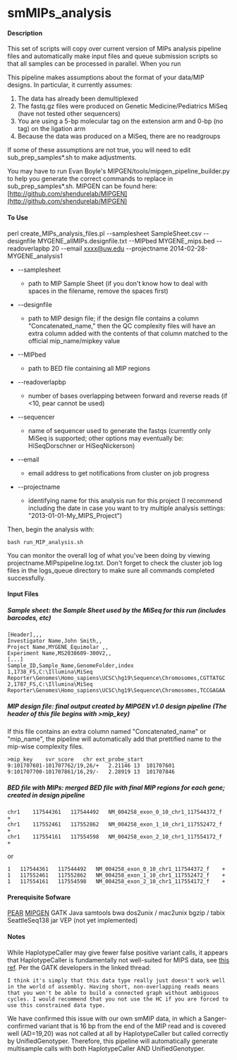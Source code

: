 smMIPs_analysis
===============
#### Description

This set of scripts will copy over current version of MIPs analysis pipeline files and automatically make input files and queue submission scripts so that all samples can be processed in parallel.  When you run

This pipeline makes assumptions about the format of your data/MIP designs.  In particular, it currently assumes:

1. The data has already been demultiplexed
2. The fastq.gz files were produced on Genetic Medicine/Pediatrics MiSeq (have not tested other sequencers)
3. You are using a 5-bp molecular tag on the extension arm and 0-bp (no tag) on the ligation arm
4. Because the data was produced on a MiSeq, there are no readgroups

If some of these assumptions are not true, you will need to edit sub_prep_samples*.sh to make adjustments.

You may have to run Evan Boyle's MIPGEN/tools/mipgen_pipeline_builder.py to help you generate the correct commands to replace in sub_prep_samples*.sh.  MIPGEN can be found here: [http://github.com/shendurelab/MIPGEN](http://github.com/shendurelab/MIPGEN)


#### To Use

perl create_MIPs_analysis_files.pl --samplesheet SampleSheet.csv --designfile MYGENE_allMIPs.designfile.txt --MIPbed MYGENE_mips.bed --readoverlapbp 20 --email xxxx@uw.edu --projectname 2014-02-28-MYGENE_analysis1

* --samplesheet
	* path to MIP Sample Sheet (if you don't know how to deal with spaces in the filename, remove the spaces first)
* --designfile
	* path to MIP design file; if the design file contains a column "Concatenated_name," then the QC complexity files will have an extra column added with the contents of that column matched to the official mip_name/mipkey value
* --MIPbed
	* path to BED file containing all MIP regions
* --readoverlapbp
	* number of bases overlapping between forward and reverse reads (if <10, pear cannot be used)
* --sequencer
	* name of sequencer used to generate the fastqs (currently only MiSeq is supported; other options may eventually be: HiSeqDorschner or HiSeqNickerson)
* --email
	* email address to get notifications from cluster on job progress

* --projectname
	* identifying name for this analysis run for this project (I recommend including the date in case you want to try multiple analysis settings: "2013-01-01-My_MIPS_Project")


Then, begin the analysis with:

	bash run_MIP_analysis.sh


You can monitor the overall log of what you've been doing by viewing projectname.MIPspipeline.log.txt.  Don't forget to check the cluster job log files in the logs_queue directory to make sure all commands completed successfully.

#### Input Files
##### Sample sheet: the Sample Sheet used by the MiSeq for this run (includes barcodes, etc)

	[Header],,,
	Investigator Name,John Smith,,
	Project Name,MYGENE_Equimolar ,,
	Experiment Name,MS2038609-300V2,,
	[...]
	Sample_ID,Sample_Name,GenomeFolder,index
	1,1738_FS,C:\Illumina\MiSeq Reporter\Genomes\Homo_sapiens\UCSC\hg19\Sequence\Chromosomes,CGTTATGC
	2,1787_FS,C:\Illumina\MiSeq Reporter\Genomes\Homo_sapiens\UCSC\hg19\Sequence\Chromosomes,TCCGAGAA


##### MIP design file: final output created by MIPGEN v1.0 design pipeline (The header of this file begins with >mip_key)
If this file contains an extra column named "Concatenated_name" or "mip_name", the pipeline will automatically add that prettified name to the mip-wise complexity files.

	>mip_key	svr_score	chr	ext_probe_start
	9:101707601-101707762/19,26/+	2.21146	13	101707601
	9:101707700-101707861/16,29/-	2.28919	13	101707846


##### BED file with MIPs: merged BED file with final MIP regions for each gene; created in design pipeline

	chr1	117544361	117544492	NM_004258_exon_0_10_chr1_117544372_f	+
	chr1	117552461	117552862	NM_004258_exon_1_10_chr1_117552472_f	+
	chr1	117554161	117554598	NM_004258_exon_2_10_chr1_117554172_f	+

or 

	1	117544361	117544492	NM_004258_exon_0_10_chr1_117544372_f	+
	1	117552461	117552862	NM_004258_exon_1_10_chr1_117552472_f	+
	1	117554161	117554598	NM_004258_exon_2_10_chr1_117554172_f	+

#### Prerequisite Sofware

[PEAR](http://www.exelixis-lab.org/web/software/pear)
[MIPGEN](http://github.com/shendurelab/MIPGEN)
GATK
Java
samtools
bwa
dos2unix / mac2unix
bgzip / tabix
SeattleSeq138 jar
VEP (not yet implemented)


#### Notes

While HaplotypeCaller may give fewer false positive variant calls, it appears that HaplotypeCaller is fundamentally not well-suited for MIPS data, see [this ref](http://gatkforums.broadinstitute.org/discussion/3499/haplotypecaller-doesn-t-call-true-variants-which-are-located-on-the-outside-of-duplicated-reads).  Per the GATK developers in the linked thread:

	I think it's simply that this data type really just doesn't work well in the world of assembly. Having short, non-overlapping reads means that you won't be able to build a connected graph without ambiguous cycles. I would recommend that you not use the HC if you are forced to use this constrained data type.

We have confirmed this issue with our own smMIP data, in which a Sanger-confirmed variant that is 16 bp from the end of the MIP read and is covered well (AD=19,20) was not called at all by HaplotypeCaller but called correctly by UnifiedGenotyper.  Therefore, this pipeline will automatically generate multisample calls with both HaplotypeCaller AND UnifiedGenotyper.